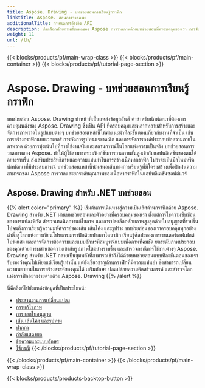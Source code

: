 ```yaml
---
title: Aspose. Drawing - บทช่วยสอนการเรียนรู้กราฟิก
linktitle: Aspose. สอนการวาดภาพ
additionalTitle: กำหนดการอ้างอิง API
description: ปลดล็อกศักยภาพทั้งหมดของ Aspose การวาดภาพด้วยบทช่วยสอนที่ครอบคลุมของเรา การจัดการกราฟิกระดับปรมาจารย์ในภาษาต่างๆ เพื่อปรับปรุงภาพและประสิทธิภาพของซอฟต์แวร์
weight: 11
url: /th/
---
```


{{< blocks/products/pf/main-wrap-class >}}
{{< blocks/products/pf/main-container >}}
{{< blocks/products/pf/tutorial-page-section >}}

# Aspose. Drawing - บทช่วยสอนการเรียนรู้กราฟิก


บทช่วยสอน Aspose. Drawing ทำหน้าที่เป็นแหล่งข้อมูลอันล้ำค่าสำหรับนักพัฒนาที่ต้องการควบคุมพลังของ Aspose. Drawing ซึ่งเป็น API ที่ครอบคลุมและหลากหลายสำหรับการสร้างและจัดการภาพวาดในรูปแบบต่างๆ บทช่วยสอนเหล่านี้ให้คำแนะนำทีละขั้นตอนเกี่ยวกับงานที่จำเป็น เช่น การสร้างกราฟิกแบบเวกเตอร์ การจัดการรูปทรงเรขาคณิต และการจัดการองค์ประกอบข้อความภายในภาพวาด ด้วยการมุ่งเน้นไปที่การใช้งานจริงและสถานการณ์ในโลกแห่งความเป็นจริง บทช่วยสอนการวาดภาพของ Aspose. ทำให้ผู้ใช้สามารถรวมฟังก์ชันการวาดภาพขั้นสูงเข้ากับแอปพลิเคชันของตนได้อย่างราบรื่น ส่งเสริมประสิทธิภาพและความแม่นยำในการสร้างเนื้อหากราฟิก ไม่ว่าจะเป็นมือใหม่หรือนักพัฒนาที่มีประสบการณ์ บทช่วยสอนเหล่านี้นำเสนอเส้นทางการเรียนรู้ที่มีโครงสร้างเพื่อฝึกฝนความสามารถของ Aspose การวาดและยกระดับคุณภาพของเนื้อหากราฟิกในแอปพลิเคชันซอฟต์แวร์

## Aspose. Drawing สำหรับ .NET บทช่วยสอน
{{% alert color="primary" %}}
เริ่มต้นการเดินทางสู่ความเป็นเลิศด้านกราฟิกด้วย Aspose. Drawing สำหรับ .NET ผ่านบทช่วยสอนและตัวอย่างที่ครอบคลุมของเรา ตั้งแต่การไขความซับซ้อนของการแปลงพิกัด สำรวจเทคนิคการแก้ไขภาพ และการปลดล็อกศักยภาพสูงสุดด้วยใบอนุญาตที่ราบรื่น ไปจนถึงการเรียนรู้ความมหัศจรรย์ของเส้น เส้นโค้ง และรูปร่าง บทช่วยสอนของเราครอบคลุมทุกอย่าง ดำดิ่งสู่โลกแห่งการเขียนโปรแกรมกราฟิกด้วยปากกาไดนามิก เรียนรู้ศิลปะของการเรนเดอร์เอฟเฟกต์โปร่งแสง และการจัดการข้อความและแบบอักษรที่สมบูรณ์แบบเพื่อภาพที่คมชัด ยกระดับภาพประกอบของคุณด้วยการผสานข้อความเข้ากับรูปภาพได้อย่างราบรื่น และสำรวจกรณีการใช้งานต่างๆ Aspose. Drawing สำหรับ .NET กลายเป็นขุมพลังที่สามารถเข้าถึงได้ด้วยบทช่วยสอนแบบทีละขั้นตอนของเรา รับรองว่าคุณไม่เพียงแต่เรียนรู้เท่านั้น แต่ยังเชี่ยวชาญด้านกราฟิกที่มีความแม่นยำ ซึ่งสามารถเปลี่ยนความพยายามในการสร้างสรรค์ของคุณได้ เสริมทักษะ ปลดปล่อยความคิดสร้างสรรค์ และสำรวจโลกแห่งกราฟิกอย่างง่ายดายด้วย Aspose. Drawing
{{% /alert %}}

นี่คือลิงก์ไปยังแหล่งข้อมูลที่เป็นประโยชน์:
 
- [ประสานงานการเปลี่ยนแปลง](./net/coordinate-transformations/)
- [การแก้ไขภาพ](./net/image-editing/)
- [การออกใบอนุญาต](./net/licensing/)
- [เส้น เส้นโค้ง และรูปทรง](./net/lines-curves-and-shapes/)
- [ปากกา](./net/pens/)
- [กำลังแสดงผล](./net/rendering/)
- [ข้อความและแบบอักษร](./net/text-and-fonts/)
- [ใช้กรณี](./net/use-cases/)
{{< /blocks/products/pf/tutorial-page-section >}}

{{< /blocks/products/pf/main-container >}}
{{< /blocks/products/pf/main-wrap-class >}}

{{< blocks/products/products-backtop-button >}}
